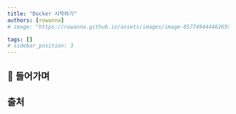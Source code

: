 ```yaml
---
title: "Docker 시작하기"
authors: [rowanna]
# image: "https://rowanna.github.io/assets/images/image-8577494444626596227283ef4f1134f1.png"

tags: []
# sidebar_position: 3
---
```


<!-- truncate -->

## 📝 들어가며

## 출처

